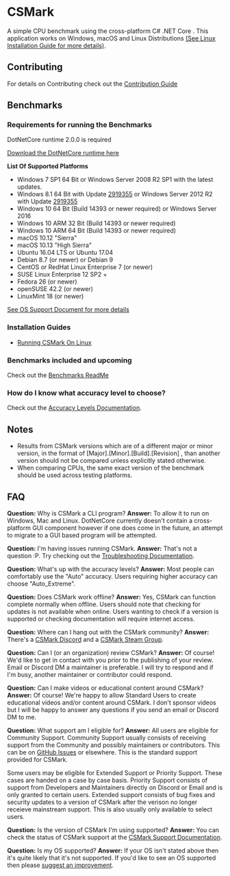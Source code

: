 # CSMark
A simple CPU benchmark using the cross-platform C# .NET Core .
This application works on Windows, macOS and Linux Distributions [(See Linux Installation Guide for more details)](https://github.com/CSMarkBenchmark/CSMark/blob/master/docs/RunningCSMarkOnLinux.md).

## Contributing
For details on Contributing check out the [Contribution Guide](https://github.com/CSMarkBenchmark/CSMark/blob/master/CONTRIBUTING.md)

## Benchmarks

### Requirements for running the Benchmarks
DotNetCore runtime 2.0.0 is required

[Download the DotNetCore runtime here](https://www.microsoft.com/net/download/core#/runtime)

__List Of Supported Platforms__
* Windows 7 SP1 64 Bit or Windows Server 2008 R2 SP1 with the latest updates.
* Windows 8.1 64 Bit with Update [2919355](https://support.microsoft.com/en-us/help/2919355/windows-rt-8-1--windows-8-1--and-windows-server-2012-r2-update-april-2) or Windows Server 2012 R2 with Update [2919355](https://support.microsoft.com/en-us/help/2919355/windows-rt-8-1--windows-8-1--and-windows-server-2012-r2-update-april-2)
* Windows 10 64 Bit (Build 14393 or newer required) or Windows Server 2016
* Windows 10 ARM 32 Bit (Build 14393 or newer required)
* Windows 10 ARM 64 Bit (Build 14393 or newer required)
* macOS 10.12 "Sierra"
* macOS 10.13 "High Sierra"
* Ubuntu 16.04 LTS or Ubuntu 17.04
* Debian 8.7 (or newer) or Debian 9
* CentOS or RedHat Linux Enterprise 7 (or newer)
* SUSE Linux Enterprise 12 SP2 +
* Fedora 26 (or newer)
* openSUSE 42.2 (or newer)
* LinuxMint 18 (or newer)

[See OS Support Document for more details](https://github.com/CSMarkBenchmark/CSMark/blob/master/docs/OS_Support.md)

### Installation Guides
* [Running CSMark On Linux](https://github.com/CSMarkBenchmark/CSMark/blob/master/docs/RunningCSMarkOnLinux.md)

### Benchmarks included and upcoming
Check out the [Benchmarks ReadMe](https://github.com/CSMarkBenchmark/CSMarkLib/blob/master/Benchmarks.md)

### How do I know what accuracy level to choose?
Check out the [Accuracy Levels Documentation](https://github.com/CSMarkBenchmark/CSMark/blob/master/docs/AccuracyLevels.md).

## Notes
* Results from CSMark versions which are of a different major or minor version, in the format of [Major].[Minor].[Build].[Revision] , than another version should not be compared unless explicitly stated otherwise.
* When comparing CPUs, the same exact version of the benchmark should be used across testing platforms.

## FAQ
__Question:__ Why is CSMark a CLI program?
__Answer:__ To allow it to run on Windows, Mac and Linux. DotNetCore currently doesn't contain a cross-platform GUI component however if one does come in the future, an attempt to migrate to a GUI based program will be attempted.

__Question:__ I'm having issues running CSMark.
__Answer:__ That's not a question :P. Try checking out the [Troubleshooting Documentation](https://github.com/CSMarkBenchmark/CSMark/blob/master/docs/Troubleshooting.md).

__Question:__ What's up with the accuracy levels?
__Answer:__ Most people can comfortably use the "Auto" accuracy. Users requiring higher accuracy can choose "Auto_Extreme".

__Question:__ Does CSMark work offline?
__Answer:__ Yes, CSMark can function complete normally when offline. Users should note that checking for updates is not available when online. Users wanting to check if a version is supported or checking documentation will require internet access.

__Question:__ Where can I hang out with the CSMark community?
__Answer:__ There's a [CSMark Discord](https://discord.gg/CMeFZbN) and a [CSMark Steam Group](http://steamcommunity.com/groups/csmark).

__Question:__ Can I (or an organization) review CSMark?
__Answer:__ Of course! We'd like to get in contact with you prior to the publishing of your review. Email or Discord DM a maintainer is preferable. I will try to respond and if I'm busy, another maintainer or contributor could respond.

__Question:__ Can I make videos or educational content around CSMark?
__Answer:__ Of course! We're happy to allow Standard Users to create educational videos and/or content around CSMark. I don't sponsor videos but I will be happy to answer any questions if you send an email or Discord DM to me.

__Question:__ What support am I eligible for?
__Answer:__ All users are eligible for Community Support. Community Support usually consists of receiving support from the Community and possibly maintainers or contributors. This can be on [GitHub Issues](https://github.com/CSMarkBenchmark/CSMark/issues/) or elsewhere. This is the standard support provided for CSMark.

Some users may be eligible for Extended Support or Priority Support. These cases are handed on a case by case basis. Priority Support consists of support from Developers and Maintainers directly on Discord or Email and is only granted to certain users. Extended support consists of bug fixes and security updates to a version of CSMark after the verison no longer receieve mainstream support. This is also usually only available to select users.

__Question:__ Is the version of CSMark I'm using supported?
__Answer:__ You can check the status of CSMark support at the [CSMark Support Documentation](https://github.com/CSMarkBenchmark/CSMark/blob/master/Support.md).

__Question:__ Is my OS supported?
__Answer:__ If your OS isn't stated above then it's quite likely that it's not supported.
If you'd like to see an OS supported then please [suggest an improvement](https://github.com/CSMarkBenchmark/CSMark/issues/).
